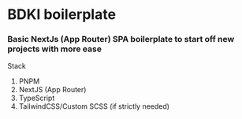 <h1>BDKI boilerplate</h1>
<h3>Basic NextJs (App Router) SPA boilerplate to start off new projects with more ease</h3>

<p>Stack</p>
<ol>
    <li>PNPM</li>
    <li>NextJS (App Router)</li>
    <li>TypeScript</li>
    <li>TailwindCSS/Custom SCSS (if strictly needed)</li>
</ol>

<!-- <h4>Aditional notes</h4>
<p></p> 
-->